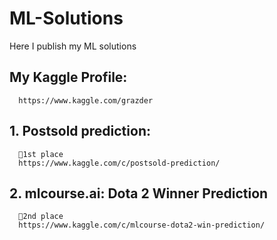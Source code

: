# ML-Solutions
Here I publish my ML solutions

## My Kaggle Profile:
      https://www.kaggle.com/grazder

## 1. Postsold prediction: 
      🥇1st place
      https://www.kaggle.com/c/postsold-prediction/
      

## 2. mlcourse.ai: Dota 2 Winner Prediction
      🥈2nd place
      https://www.kaggle.com/c/mlcourse-dota2-win-prediction/
      
      
